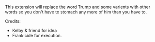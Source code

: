 This extension will replace the word Trump and some varients with other words 
so you don't have to stomach any more of him than you have to.

Credits: 
- Kelby & friend for idea
- Frankicide for execution.
